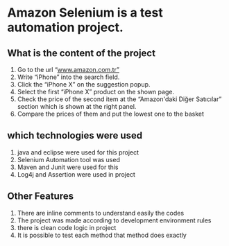 # Amazon Selenium is a test automation project.

## What is the content of the project
1. Go to the url “www.amazon.com.tr”
2. Write “iPhone” into the search field.
3. Click the “iPhone X” on the suggestion popup.
4. Select the first “iPhone X” product on the shown page.
5. Check the price of the second item at the “Amazon'daki Diğer Satıcılar” section which
is shown at the right panel.
6. Compare the prices of them and put the lowest one to the basket

## which technologies were used
1. java and eclipse were used for this project
2. Selenium Automation tool was used
3. Maven and Junit were used for this
4. Log4j and Assertion were used in project

## Other Features
1. There are inline comments to understand easily the codes
2. The project was made according to development environment rules
3. there is clean code logic in project
4. It is possible to test each method that method does exactly

